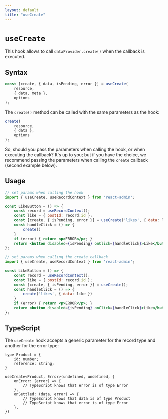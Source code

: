 ```yaml
---
layout: default
title: "useCreate"
---
```


# `useCreate`

This hook allows to call `dataProvider.create()` when the callback is executed.

## Syntax

```jsx
const [create, { data, isPending, error }] = useCreate(
    resource,
    { data, meta },
    options
);
```

The `create()` method can be called with the same parameters as the hook:

```jsx
create(
    resource,
    { data },
    options
);
```

So, should you pass the parameters when calling the hook, or when executing the callback? It's up to you; but if you have the choice, we recommend passing the parameters when calling the `create` callback (second example below).

## Usage

```jsx
// set params when calling the hook
import { useCreate, useRecordContext } from 'react-admin';

const LikeButton = () => {
    const record = useRecordContext();
    const like = { postId: record.id };
    const [create, { isPending, error }] = useCreate('likes', { data: like });
    const handleClick = () => {
        create()
    }
    if (error) { return <p>ERROR</p>; }
    return <button disabled={isPending} onClick={handleClick}>Like</button>;
};

// set params when calling the create callback
import { useCreate, useRecordContext } from 'react-admin';

const LikeButton = () => {
    const record = useRecordContext();
    const like = { postId: record.id };
    const [create, { isPending, error }] = useCreate();
    const handleClick = () => {
        create('likes', { data: like })
    }
    if (error) { return <p>ERROR</p>; }
    return <button disabled={isPending} onClick={handleClick}>Like</button>;
};
```

## TypeScript

The `useCreate` hook accepts a generic parameter for the record type and another for the error type:

```tsx
type Product = {
    id: number;
    reference: string;
}

useCreate<Product, Error>(undefined, undefined, {
    onError: (error) => {
        // TypeScript knows that error is of type Error
    },
    onSettled: (data, error) => {
        // TypeScript knows that data is of type Product
        // TypeScript knows that error is of type Error
    },
})
```
